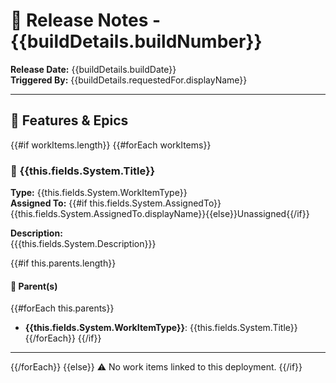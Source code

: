# 🚀 Release Notes - {{buildDetails.buildNumber}}

**Release Date:** {{buildDetails.buildDate}}  
**Triggered By:** {{buildDetails.requestedFor.displayName}}

---

## 🧩 Features & Epics

{{#if workItems.length}}
{{#forEach workItems}}
### 🔖 {{this.fields.System.Title}}

**Type:** {{this.fields.System.WorkItemType}}  
**Assigned To:** {{#if this.fields.System.AssignedTo}}{{this.fields.System.AssignedTo.displayName}}{{else}}Unassigned{{/if}}  

**Description:**  
{{{this.fields.System.Description}}}

{{#if this.parents.length}}
#### 🔗 Parent(s)
{{#forEach this.parents}}
- **{{this.fields.System.WorkItemType}}**: {{this.fields.System.Title}}
{{/forEach}}
{{/if}}

---
{{/forEach}}
{{else}}
⚠️ No work items linked to this deployment.
{{/if}}

